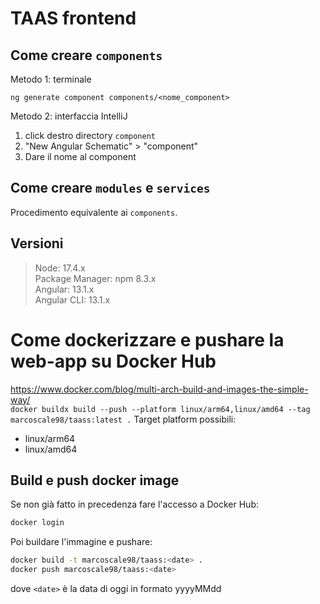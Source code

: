 # TAAS frontend

## Come creare `components`

Metodo 1: terminale

``ng generate component components/<nome_component>``

Metodo 2: interfaccia IntelliJ

1. click destro directory `component`
2. "New Angular Schematic" > "component"
3. Dare il nome al component

## Come creare `modules` e `services`

Procedimento equivalente ai `components`.

## Versioni
> Node: 17.4.x  
> Package Manager: npm 8.3.x  
> Angular: 13.1.x  
> Angular CLI: 13.1.x  

# Come dockerizzare e pushare la web-app su Docker Hub
https://www.docker.com/blog/multi-arch-build-and-images-the-simple-way/  
`docker buildx build --push --platform linux/arm64,linux/amd64 --tag marcoscale98/taass:latest .`
Target platform possibili:
 - linux/arm64
 - linux/amd64

## Build e push docker image

Se non già fatto in precedenza fare l'accesso a Docker Hub:

```bash
docker login
```
Poi buildare l'immagine e pushare:
```bash
docker build -t marcoscale98/taass:<date> .
docker push marcoscale98/taass:<date>
```
dove `<date>` è la data di oggi in formato yyyyMMdd

